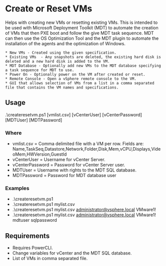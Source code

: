 # Create or Reset VMs

Helps with creating new VMs or resetting existing VMs. This is intended to be used with Microsoft Deployment Toolkit (MDT) to automate the creation of VMs that then PXE boot and follow the give MDT task sequence. MDT can then use the OS Optimization Tool and the MDT plugin to automate the installation of the agents and the optimization of Windows.

	* New VMs - Created using the given specification.
	* Existing VMs  - Any snapshots are deleted, the existing hard disk is deleted and a new hard disk is added to the VM.
	* MDT Database - Optionally add new VMs to the MDT database specifying a task sequence for MDT to use.
	* Power On - Optionally power on the VM after created or reset.
	* Remote Console - Open a vSphere remote console to the VM.
	* GUI that allows selection of VMs from a list in a comma separated file that contains the VM names and specifications.

## Usage
.\createresetvm.ps1 [vmlist.csv] [vCenterUser] [vCenterPassword] [MDTUser] [MDTPassword]

### Where
* vmlist.csv       = Comma delimited file with a VM per row. Fields are: Name,TaskSeq,Datastore,Network,Folder,Disk,Mem,vCPU,Displays,VideoMem,HWVersion,GuestId
* vCenterUser      = Username for vCenter Server.
* vCenterPassword  = Password for vCenter Server user.
* MDTUser          = Username with rights to the MDT SQL database.
* MDTPassword      = Password for MDT database user

### Examples
* .\createresetvm.ps1
* .\createresetvm.ps1 mylist.csv
* .\createresetvm.ps1 mylist.csv administrator@vsphere.local VMware1!
* .\createresetvm.ps1 mylist.csv administrator@vsphere.local VMware1! mdtuser sqlpassword

## Requirements
* Requires PowerCLI.
* Change variables for vCenter and the MDT SQL database.
* List of VMs in comma separated file.